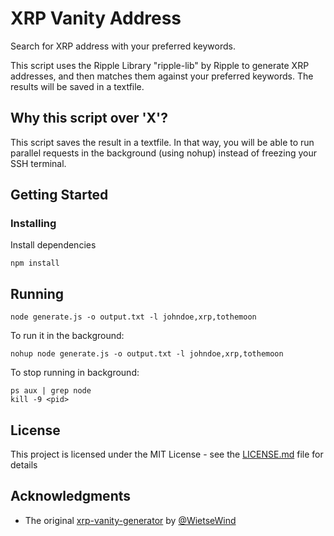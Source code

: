 # XRP Vanity Address

Search for XRP address with your preferred keywords. 

This script uses the Ripple Library "ripple-lib" by Ripple to generate XRP addresses, and then matches them against your preferred keywords. The results will be saved in a textfile.

## Why this script over 'X'?

This script saves the result in a textfile. In that way, you will be able to run parallel requests in the background (using nohup) instead of freezing your SSH terminal.

## Getting Started

### Installing

Install dependencies

```
npm install
```

## Running

```
node generate.js -o output.txt -l johndoe,xrp,tothemoon
```

To run it in the background:
```
nohup node generate.js -o output.txt -l johndoe,xrp,tothemoon
```

To stop running in background:
```
ps aux | grep node
kill -9 <pid>
```

## License

This project is licensed under the MIT License - see the [LICENSE.md](LICENSE.md) file for details

## Acknowledgments

* The original [xrp-vanity-generator](https://github.com/WietseWind/xrp-vanity-generator) by [@WietseWind](https://twitter.com/WietseWind)

